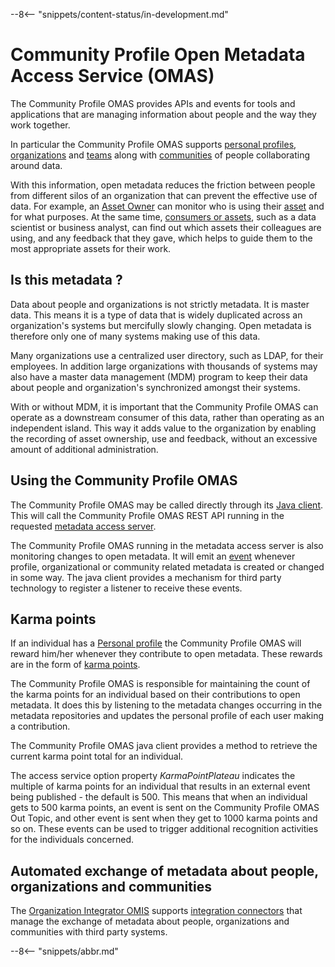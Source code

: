 <!-- SPDX-License-Identifier: CC-BY-4.0 -->
<!-- Copyright Contributors to the Egeria project. -->

--8<-- "snippets/content-status/in-development.md"

# Community Profile Open Metadata Access Service (OMAS)

The Community Profile OMAS provides APIs and events for tools and applications that are managing information about people and the way they work together.

In particular the Community Profile OMAS supports [personal profiles](/egeria-docs/concepts/personal-profile), [organizations](/egeria-docs/concepts/organization) and [teams](/egeria-docs/concepts/organizations/#teams) along with  [communities](/egeria-docs/concepts/community) of people collaborating around data.

With this information, open metadata reduces the friction between people from different silos of an organization that can prevent the effective use of data. For example, an [Asset Owner](/egeria-docs/concepts/person-role/#asset-owner) can monitor who is using their [asset](/egeria-docs/concepts/asset) and for what purposes.   At the same time, [consumers or assets](/egeria-docs/concepts/person-role/#asset-consumer), such as a data scientist or business analyst, can find out which assets their colleagues are using, and any feedback that they gave, which helps to guide them to the most appropriate assets for their work.

## Is this metadata ?

Data about people and organizations is not strictly metadata.  It is master data.  This means it is a type of data that is widely duplicated across an organization's systems but mercifully slowly changing.  Open metadata is therefore only one of many systems making use of this data.

Many organizations use a centralized user directory, such as LDAP, for their employees. In addition large organizations with thousands of systems may also have a master data management (MDM) program to keep their data about people and organization's synchronized amongst their systems.

With or without MDM, it is important that the Community Profile OMAS can operate as a downstream consumer of this data, rather than operating as an independent island. This way it adds value to the organization by enabling the recording of asset ownership, use and feedback, without an excessive amount of additional administration.

## Using the Community Profile OMAS

The Community Profile OMAS may be called directly through its [Java client](/egeria-docs/guides/developer/java-clients/community-profile).  This will call the Community Profile OMAS REST API running in the requested [metadata access server](/egeria-docs/concepts/metadata-access-server).

The Community Profile OMAS running in the metadata access server is also monitoring changes to open metadata. It will emit an [event](/egeria-docs/concepts/out-topic) whenever profile, organizational or community related metadata is created or changed in some way.  The java client provides a mechanism for third party technology to register a listener to receive these events.


## Karma points 

If an individual has a
[Personal profile](/egeria-docs/concepts/personal-profile)
the Community Profile OMAS will reward him/her whenever
they contribute to open metadata.
These rewards are in the form of
[karma points](/egeria-docs/concepts/karma-point).

The Community Profile OMAS is responsible for maintaining the count of the karma points for an individual based on their contributions to open metadata.  It does this by listening to the metadata changes occurring in the metadata repositories and updates the personal profile of each user making a contribution.

The Community Profile OMAS java client provides a method to retrieve the current karma point total for an individual.

The access service option property *KarmaPointPlateau* indicates the multiple of karma points for an individual that results in an external event being published - the default is 500.  This means that when an individual gets to 500 karma points, an event is sent on the Community Profile OMAS Out Topic, and other event is sent when they get to 1000 karma points and so on. These events can be used to trigger additional recognition activities for the individuals concerned.

## Automated exchange of metadata about people, organizations and communities

The [Organization Integrator OMIS](/egeria-docs/services/omis/organization-integrator/overview) supports [integration connectors](/egeria-docs/concepts/integration-connector) that manage the exchange of metadata about people, organizations and communities with third party systems.




--8<-- "snippets/abbr.md"
